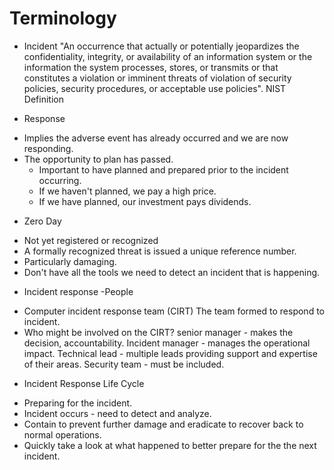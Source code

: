 # Terminology
* Incident
"An occurrence that actually or potentially jeopardizes the confidentiality, integrity, or availability of an information system or the information the system processes, stores, or transmits or that constitutes a violation or imminent threats of violation of security policies, security procedures, or acceptable use policies".
NIST Definition

* Response
- Implies the adverse event has already occurred and we are now responding.
- The opportunity to plan has passed.
  - Important to have planned and prepared prior to the incident occurring.
  - If we haven't planned, we pay a high price.
  - If we have planned, our investment pays dividends.

* Zero Day
- Not yet registered or recognized
- A formally recognized threat is issued a unique reference number.
- Particularly damaging.
- Don't have all the tools we need to detect an incident that is happening. 

* Incident response -People
- Computer incident response team (CIRT)
  The team formed to respond to incident.
- Who might be involved on the CIRT?
  senior manager - makes the decision, accountability.
  Incident manager - manages the operational impact.
  Technical lead - multiple leads providing support and expertise of their areas.
  Security team - must be included.

* Incident Response Life Cycle
- Preparing for the incident.
- Incident occurs - need to detect and analyze.
- Contain to prevent further damage and eradicate to recover back to normal operations.
- Quickly take a look at what happened to better prepare for the the next incident.





